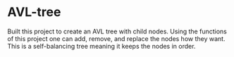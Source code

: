 # AVL-tree
Built this project to create an AVL tree with child nodes. 
Using the functions of this project one can add, remove, and replace the nodes how they want.  
This is a self-balancing tree meaning it keeps the nodes in order.
